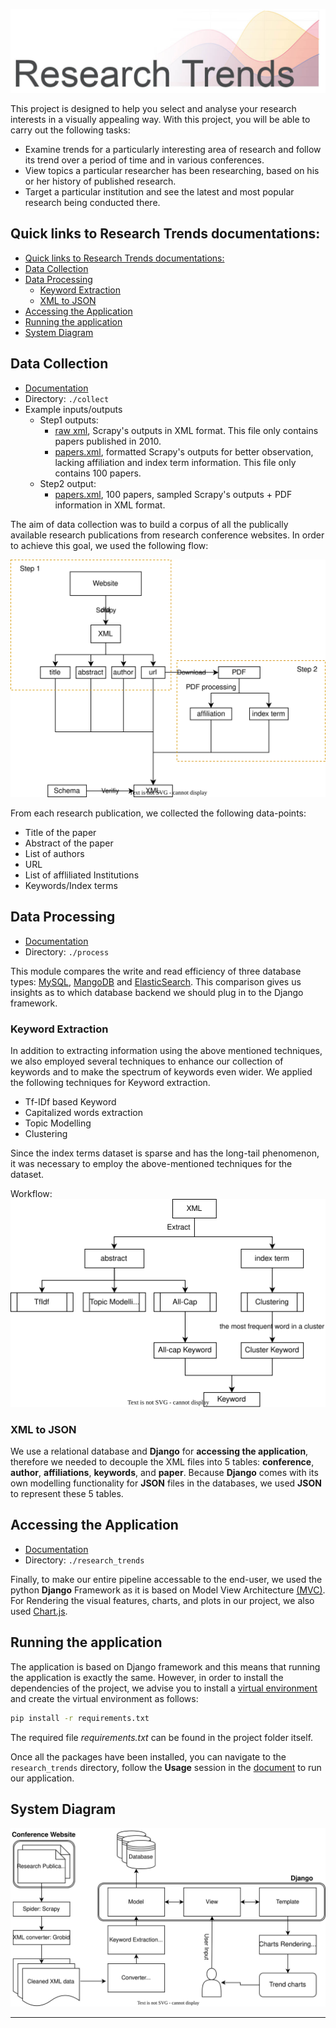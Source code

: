 ![Research Trends](./static/banner.jpg)

This project is designed to help you select and analyse your research interests in a visually appealing way. With this project, you will be able to carry out the following tasks:
- Examine trends for a particularly interesting area of research and follow its trend over a period of time and in various conferences. 
- View topics a particular researcher has been researching, based on his or her history of published research.
- Target a particular institution and see the latest and most popular research being conducted there.

## Quick links to Research Trends documentations:

- [Quick links to Research Trends documentations:](#quick-links-to-research-trends-documentations)
- [Data Collection](#data-collection)
- [Data Processing](#data-processing)
  - [Keyword Extraction](#keyword-extraction)
  - [XML to JSON](#xml-to-json)
- [Accessing the Application](#accessing-the-application)
- [Running the application](#running-the-application)
- [System Diagram](#system-diagram)

## Data Collection 

- [Documentation](collect/README.md)
- Directory: `./collect`
- Example inputs/outputs
  - Step1 outputs: 
    - [raw xml](collect/examples/2010.xml), Scrapy's outputs in XML format. This file only contains papers published in 2010.
    - [papers.xml](collect/examples/step1_papers.xml), formatted Scrapy's outputs for better observation, lacking affiliation and index term information. This file only contains 100 papers.
  - Step2 output: 
    - [papers.xml](collect/examples/step2_papers.xml), 100 papers, sampled Scrapy's outputs + PDF information in XML format. 

The aim of data collection was to build a corpus of all the publically available research publications from research conference websites. In order to achieve this goal, we used the following flow:

![collect](static/collect%20diagram.svg)

From each research publication, we collected the following data-points:
- Title of the paper
- Abstract of the paper 
- List of authors 
- URL
- List of affliliated Institutions 
- Keywords/Index terms 


## Data Processing 
- [Documentation](process/README.md)
- Directory: `./process`

This module compares the write and read efficiency of three database types: [MySQL](https://www.mysql.com/), [MangoDB](https://www.mongodb.com/) and [ElasticSearch](https://www.elastic.co/). This comparison gives us insights as to which database backend we should plug in to the Django framework.

### Keyword Extraction 
In addition to extracting information using the above mentioned techniques, we also employed several techniques to enhance our collection of keywords and to make the spectrum of keywords even wider. We applied the following techniques for Keyword extraction.
- Tf-IDf based Keyword
- Capitalized words extraction
- Topic Modelling
- Clustering

Since the index terms dataset is sparse and has the long-tail phenomenon, it was necessary to employ the above-mentioned techniques for the dataset. 

Workflow:
![workflow](static/keyward%20extraction.svg)

### XML to JSON 

We use a relational database and **Django** for **accessing the application**, therefore we needed to decouple the XML files into 5 tables: **conference**, **author**, **affiliations**, **keywords**, and **paper**. 
Because **Django** comes with its own modelling functionality for **JSON** files in the databases, we used **JSON** to represent these 5 tables. 


## Accessing the Application 

- [Documentation](research_trends/README.md)
- Directory: `./research_trends`
  
Finally, to make our entire pipeline accessable to the end-user, we used the python **Django** Framework as it is based on Model View Architecture [(MVC)](https://en.wikipedia.org/wiki/Model%E2%80%93view%E2%80%93controller). For Rendering the visual features, charts, and plots in our project, we also used [Chart.js](https://www.chartjs.org/).


## Running the application
The application is based on Django framework and this means that running the application is exactly the same. However, in order to install the dependencies of the project, we advise you to install a [virtual environment](https://docs.python.org/3/library/venv.html) and create the virtual environment as follows:
```bash
pip install -r requirements.txt
```
The required file _requirements.txt_ can be found in the project folder itself.

Once all the packages have been installed, you can navigate to the `research_trends` directory, follow the **Usage** session in the [document](./research_trends/README.md) to run our application. 

## System Diagram

![system](./static/system_diagram.svg)

---
